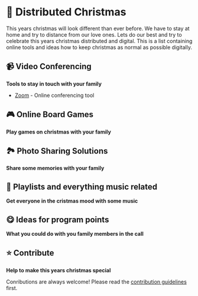 # 🎄 Distributed Christmas

This years christmas will look different than ever before. We have to stay at home and try to distance from our love ones. Lets do our best and try to celebrate this years christmas distributed and digital. This is a list containing online tools and ideas how to keep christmas as normal as possible digitally.

## 📹 Video Conferencing

**Tools to stay in touch with your family**

- [Zoom](https://zoom.us/) - Online conferencing tool

## 🎮 Online Board Games

**Play games on christmas with your family**

## 🏞 Photo Sharing Solutions

**Share some memories with your family**

## 🎵 Playlists and everything music related

**Get everyone in the cristmas mood with some music**

## 😋 Ideas for program points

**What you could do with you family members in the call**

## ⭐️ Contribute

**Help to make this years christmas special**

Conributions are always welcome! Please read the [contribution guidelines](contributing.md) first.

